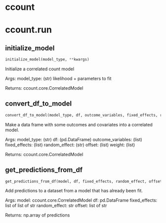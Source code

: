 # ccount

# ccount.run

## initialize_model
```python
initialize_model(model_type, **kwargs)
```

Initialize a correlated count model

Args:
    model_type: (str) likelihood + parameters to fit

Returns:
    ccount.core.CorrelatedModel

## convert_df_to_model
```python
convert_df_to_model(model_type, df, outcome_variables, fixed_effects, random_effect, offset, weight, **kwargs)
```

Make a data frame with some outcomes and covariates into a
correlated model.

Args:
    model_type: (str)
    df: (pd.DataFrame)
    outcome_variables: (list)
    fixed_effects: (list)
    random_effect: (str)
    offset: (list)
    weight: (list)

Returns:
    ccount.core.CorrelatedModel

## get_predictions_from_df
```python
get_predictions_from_df(model, df, fixed_effects, random_effect, offset)
```

Add predictions to a dataset from a model that has already been fit.

Args:
    model: ccount.core.CorrelatedModel
    df: pd.DataFrame
    fixed_effects: list of list of str
    random_effect: str
    offset: list of str

Returns:
    np.array of predictions


